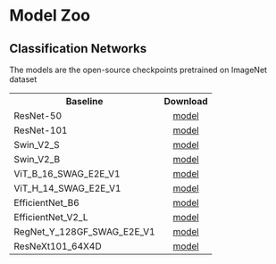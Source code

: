 # Model Zoo

## Classification Networks 
The models are the open-source checkpoints pretrained on ImageNet dataset 

<table><tbody>
<!-- START TABLE -->
<!-- TABLE HEADER -->
<th valign="bottom">Baseline</th>
<th valign="bottom">Download</th>
<!-- TABLE BODY -->
<!-- ROW: 1 -->
<tr><td align="left">ResNet-50</td>
<td align="center"><a href="https://download.pytorch.org/models/resnet50-11ad3fa6.pth">model</a></td>
</tr>
<!-- ROW: 2 -->
<tr><td align="left">ResNet-101</td>
<td align="center"><a href="https://download.pytorch.org/models/resnet101-cd907fc2.pth">model</a></td>
</tr>
<!-- ROW: 3 -->
<tr><td align="left">Swin_V2_S</td>
<td align="center"><a href=""https://download.pytorch.org/models/swin_v2_s-637d8ceb.pth"">model</a></td>
</tr>
<!-- ROW: 4 -->
<tr><td align="left">Swin_V2_B</td>
<td align="center"><a href=""https://download.pytorch.org/models/swin_v2_b-781e5279.pth"">model</a></td>
</tr>
<!-- ROW: 5 -->
<tr><td align="left">ViT_B_16_SWAG_E2E_V1</td>
<td align="center"><a href="https://download.pytorch.org/models/vit_b_16_swag-9ac1b537.pth">model</a></td>
</tr>
  <!-- ROW: 6 -->
<tr><td align="left">ViT_H_14_SWAG_E2E_V1</td>
<td align="center"><a href="https://download.pytorch.org/models/vit_h_14_swag-80465313.pth">model</a></td>
</tr>
<!-- ROW: 7 -->
<tr><td align="left">EfficientNet_B6</td>
<td align="center"><a href="https://download.pytorch.org/models/efficientnet_b6_lukemelas-24a108a5.pth">model</a></td>
</tr>  
 <!-- ROW: 8 -->
  <tr><td align="left">EfficientNet_V2_L</td>
<td align="center"><a href="https://download.pytorch.org/models/efficientnet_v2_l-59c71312.pth">model</a></td>
</tr>
  <!-- ROW: 9 -->
<tr><td align="left">RegNet_Y_128GF_SWAG_E2E_V1</td>
<td align="center"><a href="https://download.pytorch.org/models/regnet_y_128gf_swag-c8ce3e52.pth">model</a></td>
</tr>
<!-- ROW: 10 -->
  <tr><td align="left">ResNeXt101_64X4D</td>
<td align="center"><a href="https://download.pytorch.org/models/resnext101_64x4d-173b62eb.pth">model</a></td>
</tr>
 
</tbody></table>
